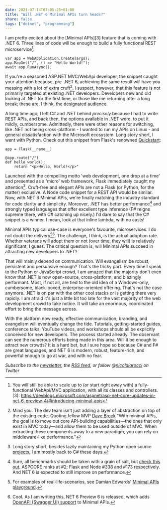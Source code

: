 ```yaml
---
date: 2021-07-14T07:05:25+01:00
title: "Will .NET 6 Minimal APIs turn heads?"
share: false
tags: ["dotnet", "programming"]
---
```

I am pretty excited about the [Minimal APIs][3] feature that is coming with
.NET 6. Three lines of code will be enough to build a fully functional REST
microservice[^2]:

    var app = WebApplication.Create(args);
    app.MapGet("/", () => "Hello World!");
    await app.RunAsync();

If you're a seasoned ASP.NET MVC/WebApi developer, the snippet caught your
attention because, pre-.NET 6, achieving the same result will have you messing
with a lot of extra cruft[^4]. I suspect, however, that this feature is not
primarily targeted at existing .NET developers. Developers new and old looking
at .NET for the first time, or those like me returning after a long break;
these are, I think, the designated audience. 

A long time ago, I left C# and .NET behind *precisely* because I had to write
REST APIs, and back then, the options available in .NET were, to put it mildly,
cumbersome. Admittedly, there were other reasons for switching, like .NET not
being cross-platform - I wanted to run my APIs on Linux - and general
dissatisfaction with the Microsoft ecosystem. Long story short, I went with
Python. Check out this snippet from Flask's renowned [Quickstart][1]:

    app = Flask(__name__)

    @app.route("/")
    def hello_world():
        return "<p>Hello, World!</p>"

Launched with the compelling motto 'web development, one drop at a time' and
presented as a 'micro' web framework, Flask immediately caught my attention[^5].
Cruft-free and elegant APIs are not a Flask (or Python, for the matter)
exclusive. A Node code snippet for a REST API would be similar. Now, with NET
6 Minimal APIs, we're finally matching the industry standard for code clarity
and simplicity. Moreover, .NET has better performance[^6] and strongly typed
languages that offer excellent type inference (F# reigns supreme there, with C#
catching up nicely.) I'd dare to say that the C# snippet is a winner. I mean,
look at that inline lambda, with no casts!

Minimal APIs typical use-case is everyone's favourite, microservices. I do not
doubt the delivery[^7][^8]. The challenge, I think, is the actual adoption rate.
Whether veterans will adopt them or not (over time, they will) is relatively
significant, I guess. The critical question is, will Minimal APIs succeed in
attracting new developers to .NET? 

That will mainly depend on communication. Will evangelism be robust, persistent
and persuasive enough? That's the tricky part. Every time I speak to the Python
or JavaScript crowd, I  am amazed that the majority don't even know that .NET
is now open-source, cross-platform, and blazingly performant. Most, if not all,
are tied to the old idea of a Windows-only, cumbersome, black-boxed,
enterprise-oriented offering. That's not the case anymore. .NET is on par with
the other cool stacks or is getting there very rapidly. I am afraid it's just
a little bit too late for the vast majority of the web development crowd to
take notice. It will take an enormous, coordinated effort to bring the message
across.

With the platform now ready, effective communication, branding, and evangelism
will eventually change the tide. Tutorials, getting-started guides, conference
talks, YouTube videos, and workshops should all be explicitly conceived for new
developers. The process started already. The observant can see the numerous
efforts being made in this area. Will it be enough to attract new crowds? It is
a hard bet, but I sure hope so because C# and F# are great languages, and NET
6 is modern, robust,  feature-rich, and powerful enough to go at war, and with
no fear.

*Subscribe to the [newsletter][nl], the [RSS feed][rss], or follow @[nicolaiarocci][tw] on Twitter*

 [1]: https://flask.palletsprojects.com/en/2.0.x/quickstart/#a-minimal-application
 [^2]: You will still be able to scale up to (or start right away with) a fully-functional WebApi/MVC application, with all its classes and controllers.
 [3]: https://devblogs.microsoft.com/aspnet/asp-net-core-updates-in-net-6-preview-4/#introducing-minimal-apis
 [^4]: Mind you. The dev team isn't just adding a layer of abstraction on top of the existing code. Quoting fellow MVP [Dave Brock](https://www.telerik.com/blogs/low-ceremony-high-value-tour-minimal-apis-dotnet-6) "With minimal APIs, the goal is to move out core API-building capabilities—the ones that only exist in MVC today—and allow them to be used outside of MVC. When extracting these components away to a new paradigm, you can rely on middleware-like performance."
 [^5]: Long story short, besides lazily maintaining my Python open source [projects](/opensource), I am mostly back to C# these days.
 [^6]: Sure, all benchmarks should be taken with a grain of salt, but [check this out](https://www.techempower.com/benchmarks/#section=data-r20&hw=ph&test=plaintext). ASPCORE ranks at #2; Flask and Node #338 and #173 respectively. And NET 6 is expected to still improve on performance.
 [^7]: For examples of real-life-scenarios, see Damian Edwards' [Minimal APIs playground](https://github.com/DamianEdwards/MinimalApiPlayground/blob/main/src/MinimalApiPlayground/Program.cs).
 [^8]: Cool. As I am writing this, NET 6 Preview 6 is released, which adds [OpenAPI (Swagger UI) support](https://devblogs.microsoft.com/aspnet/asp-net-core-updates-in-net-6-preview-6/#configure-swagger-ui-with-minimal-apis) to Minimal APIs.

 [rss]: https://nicolaiarocci.com/index.xml
 [tw]: http://twitter.com/nicolaiarocci
 [nl]: https://nicolaiarocci.substack.com
